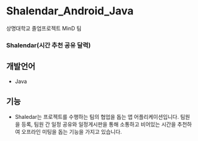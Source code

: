 # Shalendar_Android_Java
상명대학교 졸업프로젝트 MinD 팀  
### Shalendar(시간 추천 공유 달력)

## 개발언어  
- Java   
  
## 기능 
- Shaledar는 프로젝트를 수행하는 팀의 협업을 돕는 앱 어플리케이션입니다. 팀원을 등록, 팀원 간 일정 공유와 일정게시판을 통해 소통하고 비어있는 시간을 추천하여 오프라인 미팅을 돕는 기능을 가지고 있습니다.
